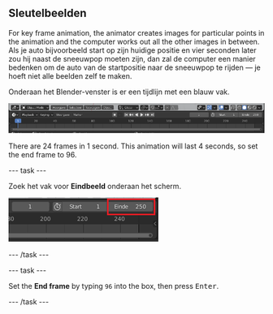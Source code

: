 ## Sleutelbeelden

For key frame animation, the animator creates images for particular points in the animation and the computer works out all the other images in between. Als je auto bijvoorbeeld start op zijn huidige positie en vier seconden later zou hij naast de sneeuwpop moeten zijn, dan zal de computer een manier bedenken om de auto van de startpositie naar de sneeuwpop te rijden — je hoeft niet alle beelden zelf te maken.

Onderaan het Blender-venster is er een tijdlijn met een blauw vak.

![Tijdlijn](images/blender-timeline.png)

There are 24 frames in 1 second. This animation will last 4 seconds, so set the end frame to 96.

\--- task \---

Zoek het vak voor **Eindbeeld** onderaan het scherm.

![Eindbeeld](images/end-frame.png)

\--- /task \---

\--- task \---

Set the **End frame** by typing `96` into the box, then press <kbd>Enter</kbd>.

\--- /task \---